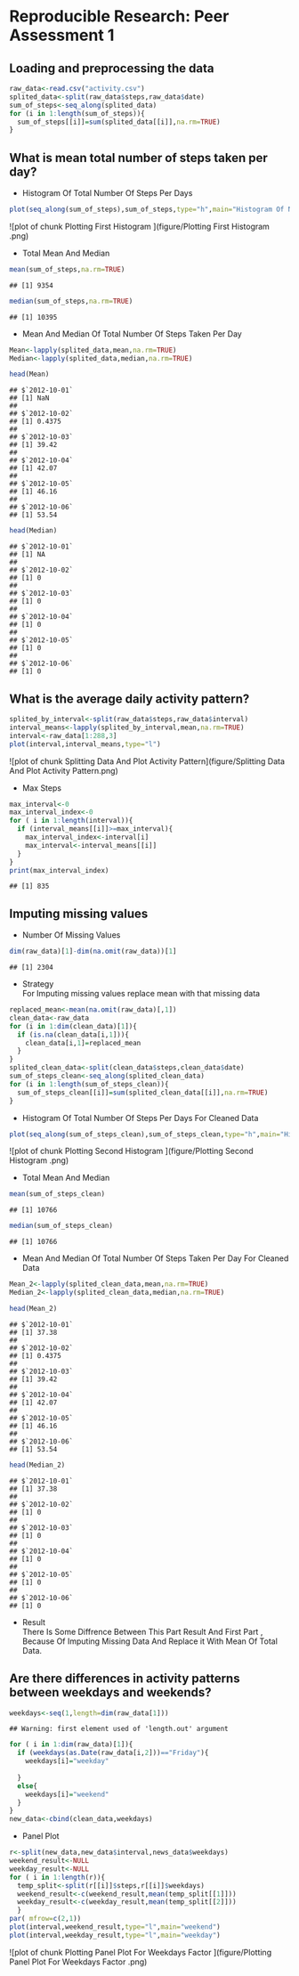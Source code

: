 # Reproducible Research: Peer Assessment 1


## Loading and preprocessing the data

```r
raw_data<-read.csv("activity.csv")
splited_data<-split(raw_data$steps,raw_data$date)
sum_of_steps<-seq_along(splited_data)
for (i in 1:length(sum_of_steps)){
  sum_of_steps[[i]]=sum(splited_data[[i]],na.rm=TRUE)
}
```


## What is mean total number of steps taken per day?
* Histogram Of Total Number Of Steps Per Days

```r
plot(seq_along(sum_of_steps),sum_of_steps,type="h",main="Histogram Of Number Of Steps Taken Per Day")
```

![plot of chunk Plotting First Histogram ](figure/Plotting First Histogram .png) 
* Total Mean And Median

```r
mean(sum_of_steps,na.rm=TRUE)
```

```
## [1] 9354
```

```r
median(sum_of_steps,na.rm=TRUE)
```

```
## [1] 10395
```
* Mean And Median Of Total Number Of Steps Taken Per Day

```r
Mean<-lapply(splited_data,mean,na.rm=TRUE)
Median<-lapply(splited_data,median,na.rm=TRUE)
```

```r
head(Mean)
```

```
## $`2012-10-01`
## [1] NaN
## 
## $`2012-10-02`
## [1] 0.4375
## 
## $`2012-10-03`
## [1] 39.42
## 
## $`2012-10-04`
## [1] 42.07
## 
## $`2012-10-05`
## [1] 46.16
## 
## $`2012-10-06`
## [1] 53.54
```

```r
head(Median)
```

```
## $`2012-10-01`
## [1] NA
## 
## $`2012-10-02`
## [1] 0
## 
## $`2012-10-03`
## [1] 0
## 
## $`2012-10-04`
## [1] 0
## 
## $`2012-10-05`
## [1] 0
## 
## $`2012-10-06`
## [1] 0
```




## What is the average daily activity pattern?

```r
splited_by_interval<-split(raw_data$steps,raw_data$interval)
interval_means<-lapply(splited_by_interval,mean,na.rm=TRUE)
interval<-raw_data[1:288,3]
plot(interval,interval_means,type="l")
```

![plot of chunk Splitting Data And Plot Activity Pattern](figure/Splitting Data And Plot Activity Pattern.png) 
* Max Steps

```r
max_interval<-0
max_interval_index<-0
for ( i in 1:length(interval)){
  if (interval_means[[i]]>=max_interval){
    max_interval_index<-interval[i]
    max_interval<-interval_means[[i]]
  }
}
print(max_interval_index)
```

```
## [1] 835
```


## Imputing missing values
* Number Of Missing Values

```r
dim(raw_data)[1]-dim(na.omit(raw_data))[1]
```

```
## [1] 2304
```
* Strategy     
For Imputing missing values replace mean with that missing data       

```r
replaced_mean<-mean(na.omit(raw_data)[,1])
clean_data<-raw_data
for (i in 1:dim(clean_data)[1]){
  if (is.na(clean_data[i,1])){
    clean_data[i,1]=replaced_mean
  }
}
splited_clean_data<-split(clean_data$steps,clean_data$date)
sum_of_steps_clean<-seq_along(splited_clean_data)
for (i in 1:length(sum_of_steps_clean)){
  sum_of_steps_clean[[i]]=sum(splited_clean_data[[i]],na.rm=TRUE)
}
```
* Histogram Of Total Number Of Steps Per Days For Cleaned Data

```r
plot(seq_along(sum_of_steps_clean),sum_of_steps_clean,type="h",main="Histogram Of Total Number Of Steps Per Days For Cleaned Data")
```

![plot of chunk Plotting Second Histogram ](figure/Plotting Second Histogram .png) 
* Total Mean And Median

```r
mean(sum_of_steps_clean)
```

```
## [1] 10766
```

```r
median(sum_of_steps_clean)
```

```
## [1] 10766
```
* Mean And Median Of Total Number Of Steps Taken Per Day For Cleaned Data

```r
Mean_2<-lapply(splited_clean_data,mean,na.rm=TRUE)
Median_2<-lapply(splited_clean_data,median,na.rm=TRUE)
```

```r
head(Mean_2)
```

```
## $`2012-10-01`
## [1] 37.38
## 
## $`2012-10-02`
## [1] 0.4375
## 
## $`2012-10-03`
## [1] 39.42
## 
## $`2012-10-04`
## [1] 42.07
## 
## $`2012-10-05`
## [1] 46.16
## 
## $`2012-10-06`
## [1] 53.54
```

```r
head(Median_2)
```

```
## $`2012-10-01`
## [1] 37.38
## 
## $`2012-10-02`
## [1] 0
## 
## $`2012-10-03`
## [1] 0
## 
## $`2012-10-04`
## [1] 0
## 
## $`2012-10-05`
## [1] 0
## 
## $`2012-10-06`
## [1] 0
```
* Result       
There Is Some Diffrence Between This Part Result And First Part , Because Of Imputing Missing Data And Replace it With Mean Of Total Data.     

## Are there differences in activity patterns between weekdays and weekends?

```r
weekdays<-seq(1,length=dim(raw_data[1]))
```

```
## Warning: first element used of 'length.out' argument
```

```r
for ( i in 1:dim(raw_data)[1]){
  if (weekdays(as.Date(raw_data[i,2]))=="Friday"){
    weekdays[i]="weekday"
    
  }
  else{
    weekdays[i]="weekend"
  }
}
new_data<-cbind(clean_data,weekdays)
```
* Panel Plot

```r
r<-split(new_data,new_data$interval,news_data$weekdays)
weekend_result<-NULL
weekday_result<-NULL
for ( i in 1:length(r)){
  temp_split<-split(r[[i]]$steps,r[[i]]$weekdays)
  weekend_result<-c(weekend_result,mean(temp_split[[1]]))
  weekday_result<-c(weekday_result,mean(temp_split[[2]]))
  }
par( mfrow=c(2,1))
plot(interval,weekend_result,type="l",main="weekend")
plot(interval,weekday_result,type="l",main="weekday")
```

![plot of chunk Plotting Panel Plot For Weekdays Factor ](figure/Plotting Panel Plot For Weekdays Factor .png) 

